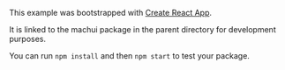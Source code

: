 This example was bootstrapped with [Create React App](https://github.com/facebook/create-react-app).

It is linked to the machui package in the parent directory for development purposes.

You can run `npm install` and then `npm start` to test your package.
